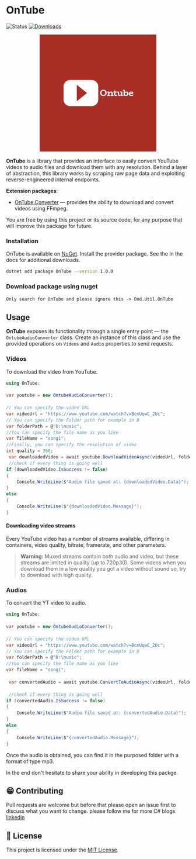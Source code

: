 # OnTube

![Status](https://img.shields.io/badge/status-maintenance-ffd700.svg)
[![Downloads]()](https://www.nuget.org/packages/OnTube)

<p align="center">
  <img src='ontubePackage/assets/ontube.png' alt='Icon'>
</p>


**OnTube** is a library that provides an interface to easily convert YouTube videos to audio files and download them with any resolution.
Behind a layer of abstraction, this library works by scraping raw page data and exploiting reverse-engineered internal endpoints.

**Extension packages**:

- [OnTube.Converter](OnTube.Converter) — provides the ability to download and convert videos using FFmpeg.


You are free by using this project or its source code, for any purpose that will improve this package for future.


### Installation

OnTube is available on [NuGet](https://www.nuget.org/packages/OnTube/). Install the provider package. See the in the docs for additional downloads.

```sh
dotnet add package OnTube --version 1.0.0
```

### Download package using nuget
```
Only search for OnTube and please ignore this -> Ond.Util.OnTube
```

## Usage

**OnTube** exposes its functionality through a single entry point — the `OntubeAudioConverter` class.
Create an instance of this class and use the provided operations on `Videos` and `Audio` properties to send requests.

### Videos

To download the video from YouTube. 

```csharp
using OnTube;

var youtube = new OntubeAudioConverter();

// You can specify the video URL 
var videoUrl = "https://www.youtube.com/watch?v=BcmUqwC_2Uc";
// You can specify the Folder path for example in D 
var folderPath = @"D:\music";
//You can specify the file name as you like
var fileName = "song1";
//Finally, you can specify the resolution of video
int quality = 360;
 var downloadedVideo = await youtube.DownloadVideoAsync(videoUrl, folderPath, fileName, quality);
 //check if every thing is going well
if (downloadedVideo.IsSuccess != false)
{
    Console.WriteLine($"Audio file saved at: {downloadedVideo.Data}");
}
else
{
    Console.WriteLine($"{downloadedVideo.Message}");
}

```

#### Downloading video streams

Every YouTube video has a number of streams available, differing in containers, video quality, bitrate, framerate, and other parameters.

> **Warning**:
> Muxed streams contain both audio and video, but these streams are limited in quality (up to 720p30).
> Some videos when you download them in a low quality you got a video without sound so, try to download with high quality.


### Audios

To convert the YT video to audio. 

```csharp
using OnTube;

var youtube = new OntubeAudioConverter();

// You can specify the video URL 
var videoUrl = "https://www.youtube.com/watch?v=BcmUqwC_2Uc";
// You can specify the Folder path for example in D 
var folderPath = @"D:\music";
//You can specify the file name as you like
var fileName = "song1";

 var convertedAudio = await youtube.ConvertToAudioAsync(videoUrl, folderPath, fileName);
 
 //check if every thing is going well
if (convertedAudio.IsSuccess != false)
{
    Console.WriteLine($"Audio file saved at: {convertedAudio.Data}");
}
else
{
    Console.WriteLine($"{convertedAudio.Message}");
}


```

Once the audio is obtained, you can find it in the purposed folder with a format of type mp3.

In the end don't hesitate to share your ability in developing this packge.

## 😁 Contributing

Pull requests are welcome but before that please open an issue first to discuss what you want to change.
please follow me for more C# blogs [linkedin](https://www.linkedin.com/in/osama-dammag-%F0%9F%87%B5%F0%9F%87%B8-b40739221/)


## 📎 License

This project is licensed under the [MIT License](https://github.com/OND10/OnTubenu?tab=MIT-1-ov-file).

